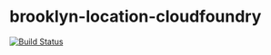 brooklyn-location-cloudfoundry
===

[![Build Status](https://api.travis-ci.org/SeaCloudsEU/brooklyn-location-cloudfoundry.svg?branch=master)](https://travis-ci.org/SeaCloudsEU/brooklyn-location-cloudfoundry)
